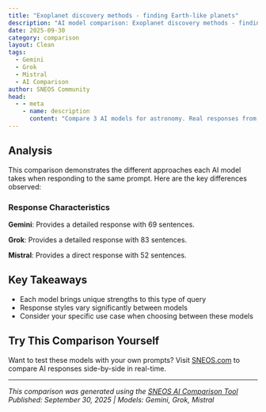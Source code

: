 ```yaml
---
title: "Exoplanet discovery methods - finding Earth-like planets"
description: "AI model comparison: Exoplanet discovery methods - finding Earth-like planets..."
date: 2025-09-30
category: comparison
layout: Clean
tags:
  - Gemini
  - Grok
  - Mistral
  - AI Comparison
author: SNEOS Community
head:
  - - meta
    - name: description
      content: "Compare 3 AI models for astronomy. Real responses from Gemini, Grok, Mistral with detailed analysis."
---
```


<ChatComparison
  title="Exoplanet discovery methods - finding Earth-like planets"
  prompt="Exoplanet discovery methods - finding Earth-like planets"
  :responses='{
    "Gemini": "Finding Earth-like planets is one of the most exciting and challenging goals in astronomy today. These planets, with their potential for liquid water and possibly life, are incredibly difficult to detect due to their small size and faintness compared to their host stars. Here\u0027s an overview of the primary exoplanet discovery methods and their effectiveness in finding Earth-like planets:\n\n**1. Radial Velocity (Doppler Spectroscopy):**\n\n*   **How it works:**  A star with a planet orbiting it doesn\u0027t stay perfectly still. The planet\u0027s gravity causes the star to wobble slightly in a small orbit. This wobble causes the star\u0027s light to shift in wavelength due to the Doppler effect.  When the star is moving towards us, its light is blueshifted (shorter wavelengths), and when it\u0027s moving away, its light is redshifted (longer wavelengths).  Measuring these tiny shifts allows astronomers to infer the presence and mass of the orbiting planet.\n*   **Strengths:**  Relatively easy to implement from ground-based telescopes.  Can provide information about the planet\u0027s minimum mass (a lower limit because we don\u0027t know the inclination of the orbit relative to our line of sight).  Works best for massive planets close to their stars.\n*   **Weaknesses:**  Less sensitive to small, low-mass planets (like Earth) and planets far from their stars (longer orbital periods).  The Doppler signal from an Earth-like planet is incredibly weak and difficult to detect. It\u0027s also sensitive to stellar activity (starspots, flares), which can mimic planetary signals.\n*   **Earth-like planets:**  Hasn\u0027t yet reliably detected a true Earth analog (Earth-sized planet in the habitable zone of a Sun-like star). Extremely challenging. Requires very long observation periods (years) and extremely precise measurements.\n\n**2. Transit Photometry:**\n\n*   **How it works:**  When a planet passes in front of its star (transits), it blocks a tiny fraction of the star\u0027s light, causing a slight dip in the star\u0027s brightness.  By measuring these dips, astronomers can determine the planet\u0027s size, orbital period, and, combined with radial velocity data, its density.\n*   **Strengths:**  Highly sensitive and can detect relatively small planets. Works well with space-based telescopes like Kepler and TESS because they can monitor the brightness of thousands of stars simultaneously for long periods.  Provides a precise measurement of the planet\u0027s radius.\n*   **Weaknesses:**  Requires the planet\u0027s orbit to be aligned edge-on to our line of sight (a relatively rare occurrence). Can be difficult to confirm transit signals, as other phenomena (starspots, eclipsing binaries) can mimic transits.  Can be difficult to determine mass without radial velocity data.\n*   **Earth-like planets:**  Kepler found several Earth-sized planets in the habitable zones of their stars. TESS is finding numerous smaller planet candidates closer to Earth, which will be followed up for characterization.  This is the *most successful* method for finding Earth-sized planets, but confirmation and further characterization are still challenging.\n\n**3. Direct Imaging:**\n\n*   **How it works:**  This method involves directly taking a picture of the planet.  This is extremely difficult because planets are very faint and close to their much brighter host stars.  Techniques like coronagraphs (which block the starlight) and adaptive optics (which correct for atmospheric distortion) are necessary.\n*   **Strengths:**  Provides direct information about the planet\u0027s atmosphere (through spectroscopy).  Can measure the planet\u0027s brightness and temperature.  Works best for young, hot, massive planets that are far from their stars.\n*   **Weaknesses:**  Extremely challenging and requires very large telescopes and advanced technology.  Difficult to detect small, cool planets like Earth because they are too faint and close to their stars.\n*   **Earth-like planets:**  Hasn\u0027t yet directly imaged a true Earth analog.  Future telescopes like the Extremely Large Telescope (ELT), the Nancy Grace Roman Space Telescope, and HabEx/LUVOIR concepts are being designed with the goal of directly imaging Earth-like planets.\n\n**4. Gravitational Microlensing:**\n\n*   **How it works:**  When a massive object (like a star) passes in front of a more distant star, its gravity bends the light from the background star, magnifying it temporarily.  If the lensing star has a planet orbiting it, the planet can cause a small, additional spike in the magnification.\n*   **Strengths:**  Can detect planets at large distances from their stars and even rogue planets (planets not orbiting a star).  Sensitive to planets of all masses, including Earth-mass planets.\n*   **Weaknesses:**  Rare and unpredictable events.  The lensing star is typically too far away to allow for follow-up observations. The effect is transient, making it difficult to confirm the planet.\n*   **Earth-like planets:**  Has detected a few Earth-mass planets, but the transient nature of the events makes it difficult to study them in detail.  Useful for providing a statistical census of planets in our galaxy.\n\n**5. Astrometry:**\n\n*   **How it works:**  Similar to radial velocity, astrometry measures the wobble of a star due to the gravitational pull of an orbiting planet.  However, instead of measuring changes in the star\u0027s radial velocity, astrometry measures changes in the star\u0027s position on the sky.\n*   **Strengths:**  Potentially sensitive to planets with long orbital periods. Complementary to radial velocity measurements.\n*   **Weaknesses:**  Extremely difficult to measure the tiny changes in stellar position required to detect Earth-like planets.\n*   **Earth-like planets:**  Hasn\u0027t yet reliably detected an Earth analog.  The European Space Agency\u0027s Gaia mission is making very precise astrometric measurements, which may lead to the discovery of some giant planets and potentially smaller planets in the future.\n\n**Key Challenges in Finding Earth-like Planets:**\n\n*   **Small Size and Mass:** Earth-like planets are small and have low masses, making them difficult to detect using any method.\n*   **Faintness:** They are much fainter than their host stars, making direct imaging extremely challenging.\n*   **Long Orbital Periods:** Planets in the habitable zones of Sun-like stars have orbital periods of around one year, requiring long-term observations.\n*   **Stellar Activity:** Starspots, flares, and other forms of stellar activity can mimic planetary signals.\n*   **Instrumental Limitations:** Achieving the required precision for detecting Earth-like planets requires very advanced and expensive instruments.\n\n**Future Prospects:**\n\n*   **Next-generation telescopes:** The Extremely Large Telescope (ELT), the James Webb Space Telescope (JWST), the Nancy Grace Roman Space Telescope, and future space-based telescopes are being designed with the goal of finding and characterizing Earth-like planets.\n*   **Improved Data Analysis Techniques:**  New algorithms and machine learning techniques are being developed to improve the detection and confirmation of exoplanets.\n*   **Atmospheric Characterization:**  JWST and future telescopes will be able to analyze the atmospheres of some exoplanets, searching for biosignatures (indicators of life).\n\n**In conclusion,** finding Earth-like planets is a complex and ongoing endeavor. While transit photometry has been the most successful method to date, future missions utilizing direct imaging and other advanced techniques hold the most promise for finding and characterizing true Earth analogs and potentially discovering life beyond our solar system. It is a slow, painstaking process, but the potential reward \u2013 discovering another world capable of supporting life \u2013 is one of the most profound goals of modern science.\n",
    "Grok": "Discovering exoplanets, especially Earth-like planets (those with the potential to support life due to similarities in size, composition, and location in the habitable zone of their star), is a major goal of modern astronomy. Several methods are used to detect exoplanets, and each has its strengths and limitations when it comes to identifying Earth-like planets. Below, I outline the primary methods for exoplanet discovery and their relevance to finding Earth-like planets.\n\n---\n\n### 1. **Transit Photometry**\n- **How it Works**: This method measures the tiny dip in a star\u0027s brightness as an exoplanet passes (transits) in front of it. The amount of dimming is proportional to the planet\u0027s size, and the frequency of transits reveals the planet\u0027s orbital period (and thus its distance from the star).\n- **Advantages for Earth-like Planets**:\n  - Highly sensitive to small planets, especially when using space-based telescopes like NASA\u0027s Kepler and TESS (Transiting Exoplanet Survey Satellite).\n  - Can estimate a planet\u2019s radius and, if combined with other data, its potential habitability (e.g., if it orbits within the habitable zone, where liquid water could exist).\n- **Challenges**:\n  - Requires the planet\u2019s orbit to be aligned such that it crosses the star\u2019s disk from our perspective (only a small fraction of systems are aligned this way).\n  - False positives (e.g., binary star systems) can mimic planetary transits and require follow-up observations.\n  - Hard to detect Earth-like planets around Sun-like stars due to the small signal (an Earth-like transit causes a brightness dip of only ~0.01%).\n- **Successes**: The Kepler mission has identified thousands of exoplanet candidates, many in the habitable zone, though most orbit smaller, dimmer stars (red dwarfs) rather than Sun-like stars.\n\n---\n\n### 2. **Radial Velocity (Doppler Spectroscopy)**\n- **How it Works**: This method detects the gravitational effect of a planet on its host star. As a planet orbits, it causes the star to wobble slightly, which can be measured as a shift in the star\u2019s spectral lines due to the Doppler effect.\n- **Advantages for Earth-like Planets**:\n  - Can measure a planet\u2019s minimum mass (if the orbit\u2019s inclination is known, the exact mass can be determined).\n  - Works for non-transiting planets, unlike transit photometry.\n  - Can detect planets in the habitable zone of Sun-like stars with sufficiently precise instruments.\n- **Challenges**:\n  - Detecting Earth-mass planets requires extremely high precision (sub-meter-per-second velocity shifts), as Earth\u2019s effect on the Sun is only about 9 cm/s.\n  - Stellar activity (e.g., starspots) can mimic or obscure planetary signals.\n  - Best suited for closer, brighter stars due to the need for high-resolution spectra.\n- **Successes**: instruments like HARPS and ESPRESSO have pushed the limits of precision, detecting small, potentially rocky planets, though true Earth analogs remain elusive.\n\n---\n\n### 3. **Direct Imaging**\n- **How it Works**: This method involves capturing images of the planet by blocking out the star\u2019s light using a coronagraph or starshade and observing the faint reflected light from the planet.\n- **Advantages for Earth-like Planets**:\n  - Can provide direct information about a planet\u2019s orbit, size, and (with spectroscopy) its atmosphere, which is critical for assessing habitability (e.g., detecting water vapor, oxygen, or methane).\n  - Targets planets in wider orbits, including those in the habitable zone of Sun-like stars.\n- **Challenges**:\n  - Extremely difficult due to the brightness contrast between the star and planet (an Earth-like planet is about 10 billion times fainter than its host star in visible light).\n  - Currently limited to young, large planets (like gas giants) or planets around very nearby stars.\n  - Requires advanced technology, such as adaptive optics and space-based observatories.\n- **Future Prospects**: Upcoming missions like the Nancy Grace Roman Space Telescope and concepts like the Habitable Worlds Observatory aim to image Earth-like planets around nearby stars.\n\n---\n\n### 4. **Microlensing**\n- **How it Works**: This method relies on the gravitational lensing effect, where a foreground star (and its orbiting planet) bends and magnifies the light of a background star. The planet\u2019s presence causes a small additional distortion in the light curve.\n- **Advantages for Earth-like Planets**:\n  - Sensitive to low-mass planets, including Earth-like ones, even at large distances from their stars (e.g., in the habitable zone).\n  - Can detect planets in systems far from Earth, unlike other methods.\n- **Challenges**:\n  - Events are rare, one-time occurrences, making follow-up observations impossible.\n  - Does not provide detailed information about the planet\u2019s orbit or atmosphere.\n  - Less effective for nearby stars, where most follow-up studies are feasible.\n- **Successes**: Surveys like OGLE and MOA have detected some low-mass planets, though Earth-like planets remain rare finds with this method.\n\n---\n\n### 5. **Astrometry**\n- **How it Works**: This method measures the tiny positional shift (wobble) of a star caused by the gravitational pull of an orbiting planet.\n- **Advantages for Earth-like Planets**:\n  - Sensitive to planets in wider orbits, including those in the habitable zone.\n  - Does not require the planet to transit or be aligned with our line of sight.\n- **Challenges**:\n  - Requires extremely precise measurements of stellar positions (microarcsecond accuracy for Earth-like planets around Sun-like stars).\n  - Currently not sensitive enough for Earth-mass planets, though future missions may improve this.\n- **Future Prospects**: The Gaia mission, while primarily focused on stellar mapping, may detect some massive planets via astrometry, and future observatories could push the limits toward Earth-like detections.\n\n---\n\n### Challenges in Finding Earth-like Planets\n- **Size and Mass**: Earth-like planets are small and have low mass, making their signals (whether in brightness dips, stellar wobble, or reflected light) very weak and hard to detect with current technology.\n- **Habitable Zone**: For Sun-like stars, the habitable zone is farther out, meaning longer orbital periods and rarer transit events or smaller radial velocity signals.\n- **Atmospheric Characterization**: Even when an Earth-like planet is found, determining its habitability requires studying its atmosphere (e.g., via spectroscopy during transits), which is currently only feasible for planets around small, dim stars or with next-generation telescopes.\n- **Stellar Noise**: Variability in the host star (e.g., flares, spots) can mask or mimic the signal of an Earth-like planet.\n\n---\n\n### Key Missions and Instruments for Finding Earth-like Planets\n- **Past and Current**:\n  - **Kepler Space Telescope**: Discovered thousands of exoplanets, including many Earth-sized candidates in the habitable zone, mostly around smaller stars.\n  - **TESS (Transiting Exoplanet Survey Satellite)**: Focuses on nearby stars, identifying planets for follow-up with other telescopes.\n  - **HARPS (High Accuracy Radial Velocity Planet Searcher)**: Ground-based instrument that has detected many small planets via radial velocity.\n- **Future**:\n  - **James Webb Space Telescope (JWST)**: Can study the atmospheres of transiting Earth-like planets around small stars via transmission spectroscopy.\n  - **PLATO (ESA mission)**: Aims to find Earth-like planets around Sun-like stars using transit photometry.\n  - **Nancy Grace Roman Space Telescope**: Will use microlensing and direct imaging to search for Earth-like planets.\n  - **Habitable Worlds Observatory (HWO)**: A proposed NASA mission to directly image Earth-like planets around nearby Sun-like stars in the 2030s or later.\n\n---\n\n### What Constitutes an \u0022Earth-like\u0022 Planet?\nTo be considered Earth-like and potentially habitable, a planet generally needs:\n- A size and mass similar to Earth (radius ~0.8\u20131.2 Earth radii, mass ~0.5\u20132 Earth masses), suggesting a rocky composition.\n- An orbit in the habitable zone of its star, where temperatures allow for liquid water.\n- A suitable atmosphere (not too thin like Mars or too thick like Venus), which can only be confirmed with spectroscopic observations.\n- A host star that is stable over long timescales (Sun-like stars or quiet red dwarfs are prime targets).\n\n---\n\n### Conclusion\nWhile thousands of exoplanets have been discovered, true Earth-like planets\u2014small, rocky, in the habitable zone of a Sun-like star, with potential for liquid water and life\u2014are still beyond the reach of current technology in most cases. Transit photometry and radial velocity have been the most successful methods so far, but direct imaging and future missions hold the key to not only finding these planets but also characterizing their atmospheres for signs of habitability. The field is rapidly advancing, and the next few decades are likely to bring exciting discoveries of Earth analogs.",
    "Mistral": "Discovering exoplanets, especially Earth-like planets, involves several methods. Each method has its strengths and weaknesses, and often, multiple methods are used in conjunction to confirm the presence of an exoplanet. Here are some of the primary methods used for exoplanet discovery:\n\n1. **Transit Method**:\n   - **Description**: This method detects exoplanets by observing the slight dimming of a star\u0027s light as a planet passes in front of it.\n   - **Strengths**: Effective for finding planets with short orbital periods. Can provide information about the planet\u0027s size and orbital period.\n   - **Weaknesses**: Limited to planets whose orbits are aligned with our line of sight. Requires precise photometric measurements.\n   - **Example**: Kepler Space Telescope, TESS (Transiting Exoplanet Survey Satellite).\n\n2. **Radial Velocity Method**:\n   - **Description**: Measures the Doppler shift in the star\u0027s spectrum caused by the gravitational tug of an orbiting planet.\n   - **Strengths**: Can detect planets with a wide range of orbital periods and masses. Provides information about the planet\u0027s mass and orbital characteristics.\n   - **Weaknesses**: Less sensitive to smaller, Earth-like planets. Requires high-precision spectroscopy.\n   - **Example**: HARPS (High Accuracy Radial velocity Planet Searcher).\n\n3. **Gravitational Microlensing**:\n   - **Description**: Detects the gravitational lensing effect caused by a foreground star and its planet(s) passing in front of a background star.\n   - **Strengths**: Can detect planets at large distances from Earth. Sensitive to low-mass planets.\n   - **Weaknesses**: Rare and unpredictable events. Requires continuous monitoring of millions of stars.\n   - **Example**: OGLE (Optical Gravitational Lensing Experiment).\n\n4. **Direct Imaging**:\n   - **Description**: Directly photographs the exoplanet by blocking the light from the star using a coronagraph.\n   - **Strengths**: Provides direct images and spectra of the planet. Can study the planet\u0027s atmosphere and surface features.\n   - **Weaknesses**: Limited to young, massive planets far from their stars. Requires advanced technology to block the star\u0027s light.\n   - **Example**: SPHERE (Spectro-Polarimetric High-contrast Exoplanet REsearch) instrument on the Very Large Telescope (VLT).\n\n5. **Astrometry**:\n   - **Description**: Measures the tiny wobbles in a star\u0027s position caused by the gravitational pull of an orbiting planet.\n   - **Strengths**: Can detect planets with long orbital periods. Provides information about the planet\u0027s mass and orbital characteristics.\n   - **Weaknesses**: Requires extremely precise measurements. Less sensitive to smaller planets.\n   - **Example**: Gaia Space Observatory.\n\n6. **Transit Timing Variations (TTV)**:\n   - **Description**: Measures variations in the timing of transits caused by the gravitational interactions between multiple planets in a system.\n   - **Strengths**: Can detect additional planets in a system. Provides information about the masses and orbits of the planets.\n   - **Weaknesses**: Requires precise timing measurements. Limited to systems with multiple planets.\n   - **Example**: Kepler Space Telescope.\n\n7. **Pulsar Timing**:\n   - **Description**: Measures variations in the timing of pulses from a pulsar caused by the gravitational pull of an orbiting planet.\n   - **Strengths**: Highly sensitive to small planets. Provides precise measurements of planetary masses and orbits.\n   - **Weaknesses**: Limited to planets orbiting pulsars, which are rare.\n   - **Example**: Discovery of the first exoplanets around the pulsar PSR B1257\u002B12.\n\nEach of these methods contributes to our understanding of exoplanets and helps in the search for Earth-like planets. Combining data from multiple methods often provides the most comprehensive picture of an exoplanet\u0027s characteristics."
  }'
  published-date="11:49"
/>

## Analysis

This comparison demonstrates the different approaches each AI model takes when responding to the same prompt. Here are the key differences observed:

### Response Characteristics

**Gemini**: Provides a detailed response with 69 sentences. 

**Grok**: Provides a detailed response with 83 sentences. 

**Mistral**: Provides a direct response with 52 sentences. 

## Key Takeaways

- Each model brings unique strengths to this type of query
- Response styles vary significantly between models
- Consider your specific use case when choosing between these models

## Try This Comparison Yourself

Want to test these models with your own prompts? Visit [SNEOS.com](https://sneos.com) to compare AI responses side-by-side in real-time.

---

*This comparison was generated using the [SNEOS AI Comparison Tool](https://sneos.com)*
*Published: September 30, 2025 | Models: Gemini, Grok, Mistral*
